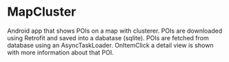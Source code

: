 # MapCluster
Android app that shows POIs on a map with clusterer. 
POIs are downloaded using Retrofit and saved into a dabatase (sqlite).
POIs are fetched from database using an AsyncTaskLoader. OnItemClick a detail view is shown with more information about that POI.

